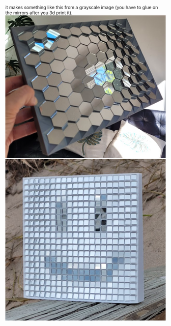 it makes something like this from a grayscale image (you have to glue on the mirrors after you 3d print it).
![Hex Grid Example](mirrormapper.png)
![Rectangular Grid Example](smileymirror.png)
